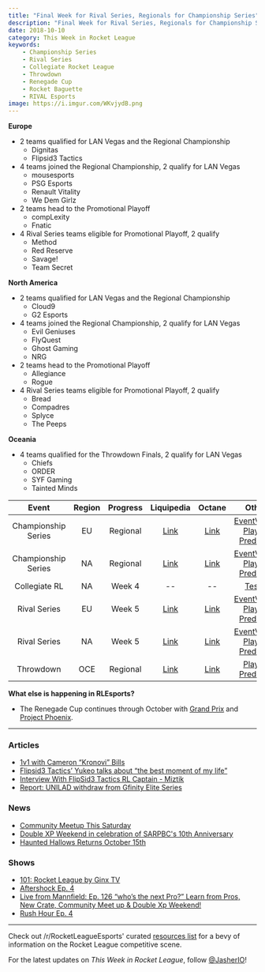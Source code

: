 ```yaml
---
title: "Final Week for Rival Series, Regionals for Championship Series"
description: "Final Week for Rival Series, Regionals for Championship Series"
date: 2018-10-10
category: This Week in Rocket League
keywords:
    - Championship Series
    - Rival Series
    - Collegiate Rocket League
    - Throwdown
    - Renegade Cup
    - Rocket Baguette
    - RIVAL Esports
image: https://i.imgur.com/WKvjydB.png
---
```


**Europe**

-   2 teams qualified for LAN Vegas and the Regional Championship
    -   Dignitas
    -   Flipsid3 Tactics
-   4 teams joined the Regional Championship, 2 qualify for LAN Vegas
    -   mousesports
    -   PSG Esports
    -   Renault Vitality
    -   We Dem Girlz
-   2 teams head to the Promotional Playoff
    -   compLexity
    -   Fnatic
-   4 Rival Series teams eligible for Promotional Playoff, 2 qualify
    -   Method
    -   Red Reserve
    -   Savage!
    -   Team Secret

**North America**

-   2 teams qualified for LAN Vegas and the Regional Championship
    -   Cloud9
    -   G2 Esports
-   4 teams joined the Regional Championship, 2 qualify for LAN Vegas
    -   Evil Geniuses
    -   FlyQuest
    -   Ghost Gaming
    -   NRG
-   2 teams head to the Promotional Playoff
    -   Allegiance
    -   Rogue
-   4 Rival Series teams eligible for Promotional Playoff, 2 qualify
    -   Bread
    -   Compadres
    -   Splyce
    -   The Peeps

**Oceania**

-   4 teams qualified for the Throwdown Finals, 2 qualify for LAN Vegas
    -   Chiefs
    -   ORDER
    -   SYF Gaming
    -   Tainted Minds

|        Event        | Region | Progress |                                                           Liquipedia                                                            |                            Octane                             |                                                                  Other                                                                   |
| :-----------------: | :----: | :------: | :-----------------------------------------------------------------------------------------------------------------------------: | :-----------------------------------------------------------: | :--------------------------------------------------------------------------------------------------------------------------------------: |
| Championship Series |   EU   | Regional |                  [Link](https://liquipedia.net/rocketleague/Rocket_League_Championship_Series/Season_6/Europe)                  |    [Link](https://octane.gg/event/rlcs-season-six-europe)     |       [EventVODs](https://eventvods.com/rocket-league/rlcs-europe-season-6?s=0), [Playoff Predictor](https://us.nallen.me/rlcs/eu)       |
| Championship Series |   NA   | Regional |              [Link](https://liquipedia.net/rocketleague/Rocket_League_Championship_Series/Season_6/North_America)               | [Link](https://octane.gg/event/rlcs-season-six-north-america) |   [EventVODs](https://eventvods.com/rocket-league/rlcs-north-america-season-6?s=0), [Playoff Predictor](https://us.nallen.me/rlcs/na)    |
|    Collegiate RL    |   NA   |  Week 4  |                                                               --                                                                |                              --                               |                                            [Tespa](https://compete.tespa.org/tournament/117)                                             |
|    Rival Series     |   EU   |  Week 5  |    [Link](https://liquipedia.net/rocketleague/Rocket_League_Championship_Series/Season_6/Europe/Rocket_League_Rival_Series)     |    [Link](https://octane.gg/event/rlrs-season-six-europe)     |    [EventVODs](https://eventvods.com/rocket-league/rlrs-europe-season-6?s=0), [Playoff Predictor](https://us.nallen.me/rlcs/eu/rlrs)     |
|    Rival Series     |   NA   |  Week 5  | [Link](https://liquipedia.net/rocketleague/Rocket_League_Championship_Series/Season_6/North_America/Rocket_League_Rival_Series) | [Link](https://octane.gg/event/rlrs-season-six-north-america) | [EventVODs](https://eventvods.com/rocket-league/rlrs-north-america-season-6?s=0), [Playoff Predictor](https://us.nallen.me/rlcs/na/rlrs) |
|      Throwdown      |  OCE   | Regional |           [Link](https://liquipedia.net/rocketleague/Rocket_League_Championship_Series/Season_6/Oceania/League_Play)            |     [Link](https://octane.gg/event/throwdown-season-six)      |                                            [Playoff Predictor](https://us.nallen.me/rlcs/oce)                                            |

**What else is happening in RLEsports?**

-   The Renegade Cup continues through October with [Grand Prix](https://www.reddit.com/r/RocketLeagueEsports/comments/9l26tn/renegade_cup_eu_rocket_baguette_grand_prix_open/) and [Project Phoenix](https://www.reddit.com/r/RocketLeagueEsports/comments/9l2fkf/renegade_cup_na_rival_esports_project_phoenix/).

---

### Articles

-   [1v1 with Cameron “Kronovi” Bills](https://www.rocketleagueesports.com/news/1v1-with-cameron--kronovi--bills/)
-   [Flipsid3 Tactics’ Yukeo talks about “the best moment of my life”](https://rocketeers.gg/interview-flipsid3-tactics-yukeo-rlcs-lan-vegas/)
-   [Interview With FlipSid3 Tactics RL Captain - Miztik](http://team-dignitas.net/articles/blogs/rocket-league/13025/interview-with-flipsid3-tactics-rl-captain-miztik)
-   [Report: UNILAD withdraw from Gfinity Elite Series](https://octane.gg/news/report-unilad-withdraw-from-gfinity-elite-series/)

### News

-   [Community Meetup This Saturday](https://www.rocketleague.com/news/fall-community-meet-up-october-13/)
-   [Double XP Weekend in celebration of SARPBC's 10th Anniversary](https://www.rocketleague.com/news/sarpbc-10th-anniversary-double-xp-weekend/)
-   [Haunted Hallows Returns October 15th](https://www.rocketleague.com/news/haunted-hallows-returns-october-15/)

### Shows

-   [101: Rocket League by Ginx TV](https://www.youtube.com/playlist?list=PLWyIDkO2XeYmnau32D_QGNC-4muJIQ-4p)
-   [Aftershock Ep. 4](https://www.youtube.com/watch?v=_89nes_i05Q)
-   [Live from Mannfield: Ep. 126 “who’s the next Pro?” Learn from Pros, New Crate, Community Meet up & Double Xp Weekend!](http://www.lfmannfield.com/episodes/2018/10/9/ep-126-whos-the-next-pro-learn-from-pros-new-crate-community-meet-up-amp-double-xp-weekend)
-   [Rush Hour Ep. 4](https://www.twitch.tv/videos/320641186)

---

Check out /r/RocketLeagueEsports' curated [resources list](https://www.reddit.com/r/RocketLeagueEsports/wiki/links) for a bevy of information on the Rocket League competitive scene.

For the latest updates on _This Week in Rocket League_, follow [@JasherIO](https://twitter.com/JasherIO)!
